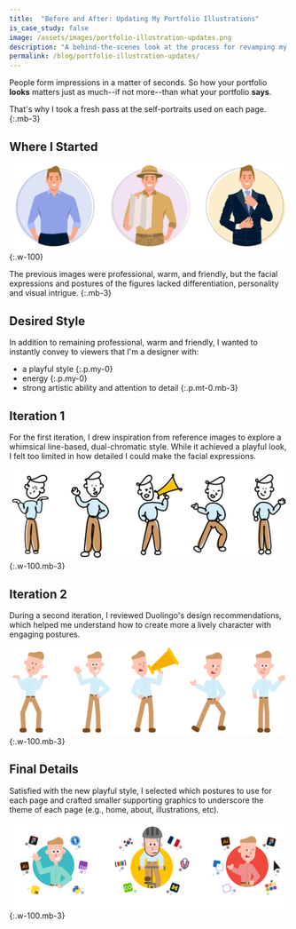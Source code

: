 ```yaml
---
title:  "Before and After: Updating My Portfolio Illustrations"
is_case_study: false
image: /assets/images/portfolio-illustration-updates.png
description: "A behind-the-scenes look at the process for revamping my portfolio's visual style"
permalink: /blog/portfolio-illustration-updates/
---
```


People form impressions in a matter of seconds. So
how your portfolio **looks** matters just as much--if not more--than
what your portfolio **says**.

That's why I took a fresh pass at the self-portraits used on each page.
{:.mb-3}

## Where I Started

![Original flat design self-portraits](/assets/images/portfolio-illustration-updates-original.png "Original flat design self-portraits"){:.w-100}

The previous images were professional, warm, and friendly, but the facial expressions and postures of the figures lacked differentiation, personality and visual intrigue.
{:.mb-3}

## Desired Style

In addition to remaining professional, warm and friendly, I wanted to instantly convey to viewers that I'm a designer with:
- a playful style
{:.p.my-0}
- energy
{:.p.my-0}
- strong artistic ability and attention to detail
{:.p.mt-0.mb-3}

## Iteration 1

For the first iteration, I drew inspiration from reference images to explore a whimsical line-based, dual-chromatic style. While it achieved a playful look, I felt too limited in how detailed I could make the facial expressions.

![Line-based drawings with simple facial expressions](/assets/images/portfolio-illustration-updates-v1.png "Line-based drawings with simple facial expressions"){:.w-100.mb-3}

## Iteration 2

During a second iteration, I reviewed Duolingo's design recommendations, which helped me understand how to create more a lively character with engaging postures.

![Flat design drawings with animated eyes and mouth details.](/assets/images/portfolio-illustration-updates-v2.png "Flat design drawings with animated eyes and mouth details."){:.w-100.mb-3}

## Final Details

Satisfied with the new playful style, I selected which postures to use for each page and crafted smaller supporting graphics to underscore the theme of each page (e.g., home, about, illustrations, etc).


![Final flat design self-portraits with more personality and detail](/assets/images/portfolio-illustration-updates-final.png "Final flat design self-portraits with more personality and detail"){:.w-100.mb-3}